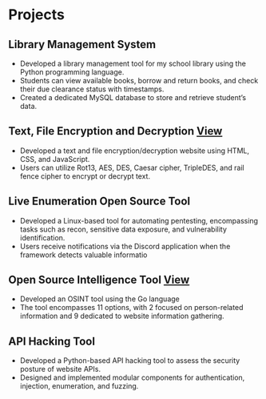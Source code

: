 # Projects

## **Library Management System**
* Developed a library management tool for my school library using the Python programming language.
* Students can view available books, borrow and return books, and check their due clearance status with timestamps.
* Created a dedicated MySQL database to store and retrieve student’s data.

## **Text, File Encryption and Decryption** [View](https://drive.google.com/file/d/1Nadd8eiCm-JE-YuGUM5b98JcoeB_I4Cj/view)
* Developed a text and file encryption/decryption website using HTML, CSS, and JavaScript.
* Users can utilize Rot13, AES, DES, Caesar cipher, TripleDES, and rail fence cipher to encrypt or decrypt text.

## **Live Enumeration Open Source Tool**
* Developed a Linux-based tool for automating pentesting, encompassing tasks such as recon, sensitive data exposure, and vulnerability identification.
* Users receive notifications via the Discord application when the framework detects valuable informatio

## **Open Source Intelligence Tool**  [View](https://drive.google.com/file/d/1KLNYSoT5QMxUzJB1iwiXLLZUtu27mgMN/view)
* Developed an OSINT tool using the Go language
* The tool encompasses 11 options, with 2 focused on person-related information and 9 dedicated to website information gathering.

## **API Hacking Tool**
* Developed a Python-based API hacking tool to assess the security posture of website APIs.
* Designed and implemented modular components for authentication, injection, enumeration, and fuzzing.
